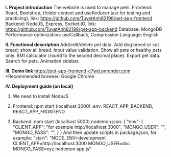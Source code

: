 **I. Project introduction**
The website is used to manage pets.
Frontend: React, Bootstrap, (folder context and useReducer just for testing and practicing), link: https://github.com/TuyetAnh82198/pet-app-frontend
Backend: NodeJS, Express, Socket.IO, link: https://github.com/TuyetAnh82198/pet-app-backend
Database: MongoDB
Performance optimization: useCallback, Compression
Language: English

**II. Functional description**
Add/edit/delete pet data.
Add dog breed or cat breed; show all breed.
Input value validation.
Show all pets or healthy pets only.
BMI calculator (round to the second decimal place).
Export pet data.
Search for pets.
Animation sidebar.

**III. Demo link**
https://pet-app-frontend-c7wd.onrender.com
*Recommended browser: Google Chrome

**IV. Deployment guide (on local)**

1. We need to install NodeJS 

2. Frontend:
npm start (localhost 3000) 
.env: REACT_APP_BACKEND, REACT_APP_FRONTEND

3. Backend:
npm start (localhost 5000)
nodemon.json:
{
  "env": {
    "CLIENT_APP": "for example http://localhost:3000",
    "MONGO_USER": "",
    "MONGO_PASS": "",
  }
}
And then update scripts in package.json, for example:
"start": "NODE_ENV=development CLIENT_APP=http://localhost:3000 MONGO_USER=abc MONGO_PASS=xyz nodemon app.js"
